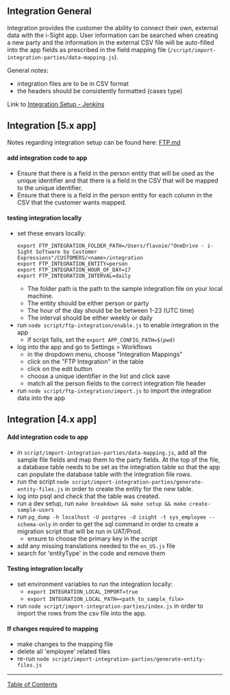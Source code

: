## Integration General

Integration provides the customer the ability to connect their own, external data with the i-Sight app. User information can be searched when creating a new party and the information in the external CSV file will be auto-filled into the app fields as prescribed in the field mapping file (`/script/import-integration-parties/data-mapping.js`).

General notes:
- integration files are to be in CSV format
- the headers should be consistently formatted (cases type)

Link to [Integration Setup - Jenkins](../deploy/integration_setup_jenkins.md)

## Integration [5.x app]
Notes regarding integration setup can be found here:
[FTP.md](https://github.com/i-Sight/config_pro_base_v5/blob/v5.4.x/docs/FTP.md)

#### add integration code to app
- Ensure that there is a field in the person entity that will be used as the  unique identifier and that there is a field in the CSV that will be mapped to the unique identifier.
- Ensure that there is a field in the person entity for each column in the CSV that the customer wants mapped.

#### testing integration locally
- set these envars locally:
  ```
  export FTP_INTEGRATION_FOLDER_PATH=/Users/flavoie/"OneDrive - i-Sight Software by Customer Expressions"/CUSTOMERS/<name>/integration
  export FTP_INTEGRATION_ENTITY=person
  export FTP_INTEGRATION_HOUR_OF_DAY=17
  export FTP_INTEGRATION_INTERVAL=daily
  ```
  - The folder path is the path to the sample integration file on your local machine. 
  - The entity should be either person or party
  - The hour of the day should be be between 1-23 (UTC time)
  - The interval should be either weekly or daily 
- run `node script/ftp-integration/enable.js` to enable integration in the app
  - if script fails, set the `export APP_CONFIG_PATH=$(pwd)`
- log into the app and go to Settings > Workflows
  - in the dropdown menu, choose "Integration Mappings"
  - click on the "FTP Integration" in the table
  - click on the edit button
  - choose a unique identifier in the list and click save
  - match all the person fields to the correct integration file header
- run `node script/ftp-integration/import.js` to import the integration data into the app

## Integration [4.x app]

#### Add integration code to app
- in `script/import-integration-parties/data-mapping.js`, add all the sample file fields and map them to the party fields. At the top of the file, a database table needs to be set as the integration table so that the app can populate the database table with the integration file rows.
- run the script `node script/import-integration-parties/generate-entity-files.js` in order to create
the entity for the new table.
- log into psql and check that the table was created.
- run a dev setup, run `make breakdown && make setup && make create-sample-users`
- run `pg_dump -h localhost -U postgres -d isight -t sys_employee --schema-only` in order to get the sql command in order to create a migration script that will be run in UAT/Prod.
  - ensure to choose the primary key in the script
- add any missing translations needed to the `en_US.js` file
- search for 'entityType' in the code and remove them

#### Testing integration locally
- set environment variables to run the integration locally:
  - `export INTEGRATION_LOCAL_IMPORT=true`
  - `export INTEGRATION_LOCAL_PATH=<path_to_sample_file>`
- run `node script/import-integration-parties/index.js` in order to import the rows from the csv file
into the app.

#### If changes required to mapping
- make changes to the mapping file
- delete all 'employee' related files
- re-run `node script/import-integration-parties/generate-entity-files.js`


***
[Table of Contents](../README.md)
